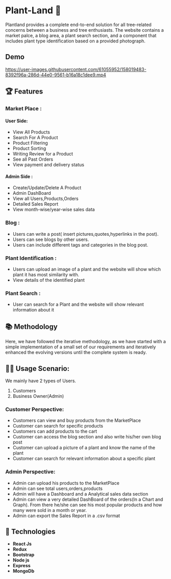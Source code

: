 # Plant-Land 🌱
Plantland provides a complete end-to-end solution for all tree-related concerns between a business and tree enthusiasts. The website contains a market palce, a blog area, a plant search section, and a component that includes plant type identification based on a provided photograph.

## Demo 

https://user-images.githubusercontent.com/61055952/158019483-8392f96a-286d-44e0-9561-b16a18c1dee9.mp4



## 🏆 Features 
### Market Place : 
#### User Side:
- View All Products
- Search For A Product
- Product Filtering
- Product Sorting
- Writing Review for a Product
- See all Past Orders
- View payment and delivery status
#### Admin Side :
- Create/Update/Delete A Product
- Admin DashBoard
- View all Users,Products,Orders
- Detailed Sales Report
- View month-wise/year-wise sales data

### Blog : 
- Users can write a post( insert pictures,quotes,hyperlinks in the post).
- Users can see blogs by other users.
- Users can include different tags and categories in the blog post.

### Plant Identification :
- Users can upload an image of a plant and the website will show which plant it has most similarity with.
- View details of the identified plant
### Plant Search :
- User can search for a Plant and the website will show relevant information about it

## 📚 Methodology 
Here, we have followed the iterative methodology, as we have started with a simple implementation of a small set of our requirements and iteratively enhanced the evolving versions until the complete system is ready.

## 👷‍♂ Usage Scenario:
We mainly have 2 types of Users. 
1. Customers
2. Business Owner(Admin)

### Customer Perspective:
- Customers can view and buy products from the MarketPlace
- Customer can search for specific products
- Customers can add products to the cart 
- Customer can access the blog section and also write his/her own blog post
- Customer can upload a picture of a plant and know the name of the plant
- Customer can search for relevant information about a specific plant

### Admin Perspective:
- Admin can upload his products to the MarketPlace
- Admin can see total users,orders,products
- Admin will have a Dashboard and a Analytical sales data section
- Admin can view a very detailed DashBoard of the orders(In a Chart and Graph). From there he/she can see his most popular products and how many were sold in a month or year.
- Admin can export the Sales Report in a .csv format


## 🔮 Technologies 
- **React Js**
- **Redux**
- **Bootstrap**
- **Node js**
- **Express**
- **MongoDb**



